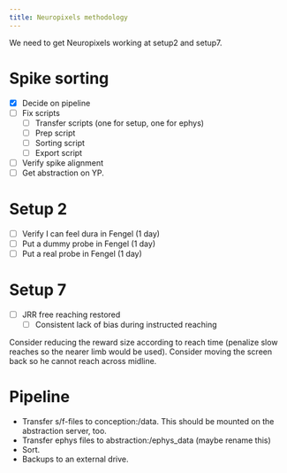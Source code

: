 ```yaml
---
title: Neuropixels methodology
---
```


We need to get Neuropixels working at setup2 and setup7.

# Spike sorting

- [X] Decide on pipeline
- [ ] Fix scripts
  - [ ] Transfer scripts (one for setup, one for ephys)
  - [ ] Prep script
  - [ ] Sorting script
  - [ ] Export script
- [ ] Verify spike alignment
- [ ] Get abstraction on YP.

# Setup 2

- [ ] Verify I can feel dura in Fengel (1 day)
- [ ] Put a dummy probe in Fengel (1 day)
- [ ] Put a real probe in Fengel (1 day)

# Setup 7

- [ ] JRR free reaching restored
  - [ ] Consistent lack of bias during instructed reaching

Consider reducing the reward size according to reach time (penalize slow reaches so the nearer limb would be used).
Consider moving the screen back so he cannot reach across midline.

# Pipeline

- Transfer s/f-files to conception:/data. This should be mounted on the abstraction server, too.
- Transfer ephys files to abstraction:/ephys_data (maybe rename this)
- Sort.
- Backups to an external drive.
